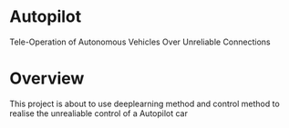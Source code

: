 # Autopilot
Tele-Operation of Autonomous Vehicles Over Unreliable Connections
# Overview
This project is about to use deeplearning method and control method to realise the unrealiable control of a Autopilot car

